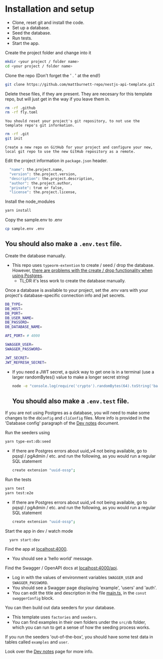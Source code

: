 # Installation and setup

- Clone, reset git and install the code.
- Set up a database.
- Seed the database.
- Run tests.
- Start the app.

Create the project folder and change into it

```bash
mkdir <your project / folder name>
cd <your project / folder name>
```

Clone the repo (Don't forget the ' . ' at the end!)

```bash
git clone https://github.com/mattburnett-repo/nestjs-api-template.git .
```

Delete these files, if they are present. They are necesary for this template repo, but will just get in the way if you leave them in.

```bash
rm -rf .github
rm -rf fly.toml
```

`You should reset your project's git repository, to not use the template repo's git information.`

```bash
rm -rf .git
git init
```

`Create a new repo on GitHub for your project and configure your new, local git repo to use the new GitHub repository as a remote.`

Edit the project information in `package.json` header.

```bash
  "name": the.project.name,
  "version": the.project.version,
  "description": the.project.description,
  "author": the.project.author,
  "private": true or false,
  "license": the.project.license,
```

Install the node_modules

```bash
yarn install
```

Copy the sample.env to .env

```bash
cp sample.env .env
```

## You should also make a `.env.test` file.

Create the database manually.

- This repo uses `typeorm-extention` to create / seed / drop the database. However, [there are problems with the create / drop functionality when using Postgres](https://github.com/tada5hi/typeorm-extension/discussions/401).
  - TL;DR it's less work to create the database manually.

Once a database is available to your project, set the .env vars with your project's database-specific connection info and jwt secrets.

```bash
DB_TYPE=
DB_HOST=
DB_PORT=
DB_USER_NAME=
DB_PASSORD=
DB_DATABASE_NAME=

API_PORT= # 4000

SWAGGER_USER=
SWAGGER_PASSWORD=

JWT_SECRET=
JWT_REFRESH_SECRET=
```

- If you need a JWT secret, a quick way to get one is in a terminal (use a larger randomBytes() value to make a longer secret string)

  ```bash
  node -e "console.log(require('crypto').randomBytes(64).toString('base64'));"
  ```

  ## You should also make a `.env.test` file.

If you are not using Postgres as a database, you will need to make some changes to the `dbConfig` and `cliConfig` files. More info is provided in the 'Database config' paragraph of the [Dev notes](./DevNotes.md) document.

Run the seeders using

```bash
yarn type-ext:db:seed
```

- If there are Postgres errors about uuid_v4 not being available, go to pqsql / pgAdmin / etc. and run the following, as you would run a regular SQL statement
  ```bash
  create extension "uuid-ossp";
  ```

Run the tests

```bash
yarn test
yarn test:e2e
```

- If there are Postgres errors about uuid_v4 not being available, go to pqsql / pgAdmin / etc. and run the following, as you would run a regular SQL statement
  ```bash
  create extension "uuid-ossp";
  ```

Start the app in dev / watch mode

```bash
  yarn start:dev
```

Find the app at [localhost:4000](http://localhost:4000).

- You should see a 'hello world' message.

Find the Swagger / OpenAPI docs at [localhost:4000/api](http://localhost:4000/api).

- Log in with the values of environment variables `SWAGGER_USER` and `SWAGGER_PASSWORD`.
- You should see a Swagger page displaying 'example', 'users' and 'auth'.
- You can edit the title and description in the file [main.ts](./src/main.ts), in the `const swaggerConfig` block.

You can then build out data seeders for your database.

- This template uses `factories` and `seeders`.
- You can find examples in their own folders under the `src/db` folder, which you can run to get a sense of how the seeding process works.

If you run the seeders 'out-of-the-box', you should have some test data in tables called `examples` and `user`.

Look over the [Dev notes](./DevNotes.md) page for more info.
